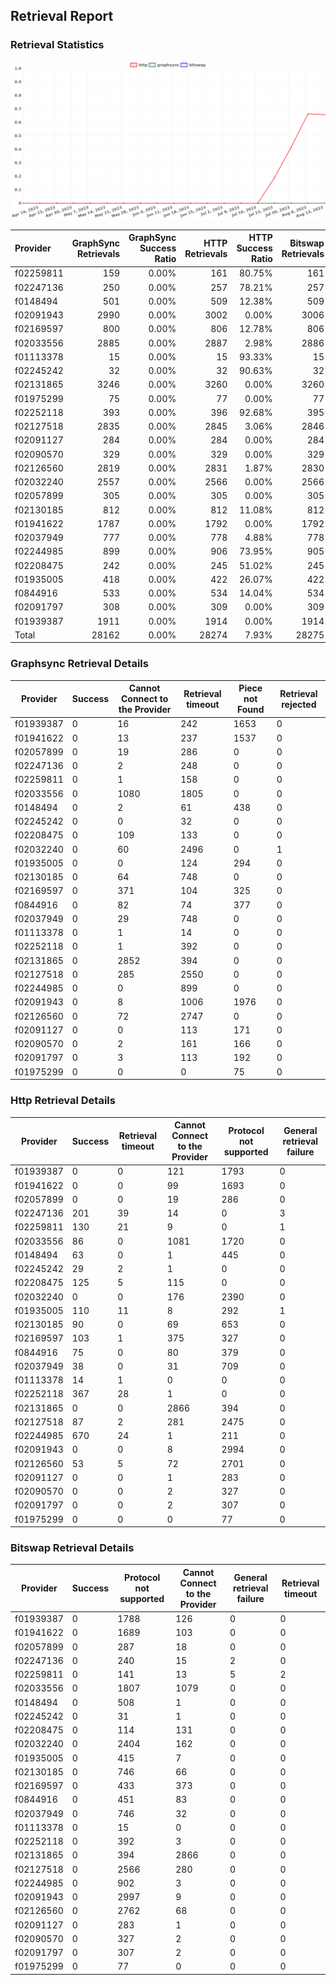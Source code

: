 ## Retrieval Report
### Retrieval Statistics
<img src="https://raw.githubusercontent.com/data-preservation-programs/filplus-checker-assets/main/filecoin-project/filecoin-plus-large-datasets/issues/1860/1692088234944.png"/>

| Provider  | GraphSync Retrievals | GraphSync Success Ratio | HTTP Retrievals | HTTP Success Ratio | Bitswap Retrievals | Bitswap Success Ratio |
| :-------- | -------------------: | ----------------------: | --------------: | -----------------: | -----------------: | --------------------: |
| f02259811 |                  159 |                   0.00% |             161 |             80.75% |                161 |                 0.00% |
| f02247136 |                  250 |                   0.00% |             257 |             78.21% |                257 |                 0.00% |
| f0148494  |                  501 |                   0.00% |             509 |             12.38% |                509 |                 0.00% |
| f02091943 |                 2990 |                   0.00% |            3002 |              0.00% |               3006 |                 0.00% |
| f02169597 |                  800 |                   0.00% |             806 |             12.78% |                806 |                 0.00% |
| f02033556 |                 2885 |                   0.00% |            2887 |              2.98% |               2886 |                 0.00% |
| f01113378 |                   15 |                   0.00% |              15 |             93.33% |                 15 |                 0.00% |
| f02245242 |                   32 |                   0.00% |              32 |             90.63% |                 32 |                 0.00% |
| f02131865 |                 3246 |                   0.00% |            3260 |              0.00% |               3260 |                 0.00% |
| f01975299 |                   75 |                   0.00% |              77 |              0.00% |                 77 |                 0.00% |
| f02252118 |                  393 |                   0.00% |             396 |             92.68% |                395 |                 0.00% |
| f02127518 |                 2835 |                   0.00% |            2845 |              3.06% |               2846 |                 0.00% |
| f02091127 |                  284 |                   0.00% |             284 |              0.00% |                284 |                 0.00% |
| f02090570 |                  329 |                   0.00% |             329 |              0.00% |                329 |                 0.00% |
| f02126560 |                 2819 |                   0.00% |            2831 |              1.87% |               2830 |                 0.00% |
| f02032240 |                 2557 |                   0.00% |            2566 |              0.00% |               2566 |                 0.00% |
| f02057899 |                  305 |                   0.00% |             305 |              0.00% |                305 |                 0.00% |
| f02130185 |                  812 |                   0.00% |             812 |             11.08% |                812 |                 0.00% |
| f01941622 |                 1787 |                   0.00% |            1792 |              0.00% |               1792 |                 0.00% |
| f02037949 |                  777 |                   0.00% |             778 |              4.88% |                778 |                 0.00% |
| f02244985 |                  899 |                   0.00% |             906 |             73.95% |                905 |                 0.00% |
| f02208475 |                  242 |                   0.00% |             245 |             51.02% |                245 |                 0.00% |
| f01935005 |                  418 |                   0.00% |             422 |             26.07% |                422 |                 0.00% |
| f0844916  |                  533 |                   0.00% |             534 |             14.04% |                534 |                 0.00% |
| f02091797 |                  308 |                   0.00% |             309 |              0.00% |                309 |                 0.00% |
| f01939387 |                 1911 |                   0.00% |            1914 |              0.00% |               1914 |                 0.00% |
| Total     |                28162 |                   0.00% |           28274 |              7.93% |              28275 |                 0.00% |

### Graphsync Retrieval Details
| Provider  | Success | Cannot Connect to the Provider | Retrieval timeout | Piece not Found | Retrieval rejected |
| --------- | ------- | ------------------------------ | ----------------- | --------------- | ------------------ |
| f01939387 | 0       | 16                             | 242               | 1653            | 0                  |
| f01941622 | 0       | 13                             | 237               | 1537            | 0                  |
| f02057899 | 0       | 19                             | 286               | 0               | 0                  |
| f02247136 | 0       | 2                              | 248               | 0               | 0                  |
| f02259811 | 0       | 1                              | 158               | 0               | 0                  |
| f02033556 | 0       | 1080                           | 1805              | 0               | 0                  |
| f0148494  | 0       | 2                              | 61                | 438             | 0                  |
| f02245242 | 0       | 0                              | 32                | 0               | 0                  |
| f02208475 | 0       | 109                            | 133               | 0               | 0                  |
| f02032240 | 0       | 60                             | 2496              | 0               | 1                  |
| f01935005 | 0       | 0                              | 124               | 294             | 0                  |
| f02130185 | 0       | 64                             | 748               | 0               | 0                  |
| f02169597 | 0       | 371                            | 104               | 325             | 0                  |
| f0844916  | 0       | 82                             | 74                | 377             | 0                  |
| f02037949 | 0       | 29                             | 748               | 0               | 0                  |
| f01113378 | 0       | 1                              | 14                | 0               | 0                  |
| f02252118 | 0       | 1                              | 392               | 0               | 0                  |
| f02131865 | 0       | 2852                           | 394               | 0               | 0                  |
| f02127518 | 0       | 285                            | 2550              | 0               | 0                  |
| f02244985 | 0       | 0                              | 899               | 0               | 0                  |
| f02091943 | 0       | 8                              | 1006              | 1976            | 0                  |
| f02126560 | 0       | 72                             | 2747              | 0               | 0                  |
| f02091127 | 0       | 0                              | 113               | 171             | 0                  |
| f02090570 | 0       | 2                              | 161               | 166             | 0                  |
| f02091797 | 0       | 3                              | 113               | 192             | 0                  |
| f01975299 | 0       | 0                              | 0                 | 75              | 0                  |

### Http Retrieval Details
| Provider  | Success | Retrieval timeout | Cannot Connect to the Provider | Protocol not supported | General retrieval failure |
| --------- | ------- | ----------------- | ------------------------------ | ---------------------- | ------------------------- |
| f01939387 | 0       | 0                 | 121                            | 1793                   | 0                         |
| f01941622 | 0       | 0                 | 99                             | 1693                   | 0                         |
| f02057899 | 0       | 0                 | 19                             | 286                    | 0                         |
| f02247136 | 201     | 39                | 14                             | 0                      | 3                         |
| f02259811 | 130     | 21                | 9                              | 0                      | 1                         |
| f02033556 | 86      | 0                 | 1081                           | 1720                   | 0                         |
| f0148494  | 63      | 0                 | 1                              | 445                    | 0                         |
| f02245242 | 29      | 2                 | 1                              | 0                      | 0                         |
| f02208475 | 125     | 5                 | 115                            | 0                      | 0                         |
| f02032240 | 0       | 0                 | 176                            | 2390                   | 0                         |
| f01935005 | 110     | 11                | 8                              | 292                    | 1                         |
| f02130185 | 90      | 0                 | 69                             | 653                    | 0                         |
| f02169597 | 103     | 1                 | 375                            | 327                    | 0                         |
| f0844916  | 75      | 0                 | 80                             | 379                    | 0                         |
| f02037949 | 38      | 0                 | 31                             | 709                    | 0                         |
| f01113378 | 14      | 1                 | 0                              | 0                      | 0                         |
| f02252118 | 367     | 28                | 1                              | 0                      | 0                         |
| f02131865 | 0       | 0                 | 2866                           | 394                    | 0                         |
| f02127518 | 87      | 2                 | 281                            | 2475                   | 0                         |
| f02244985 | 670     | 24                | 1                              | 211                    | 0                         |
| f02091943 | 0       | 0                 | 8                              | 2994                   | 0                         |
| f02126560 | 53      | 5                 | 72                             | 2701                   | 0                         |
| f02091127 | 0       | 0                 | 1                              | 283                    | 0                         |
| f02090570 | 0       | 0                 | 2                              | 327                    | 0                         |
| f02091797 | 0       | 0                 | 2                              | 307                    | 0                         |
| f01975299 | 0       | 0                 | 0                              | 77                     | 0                         |

### Bitswap Retrieval Details
| Provider  | Success | Protocol not supported | Cannot Connect to the Provider | General retrieval failure | Retrieval timeout |
| --------- | ------- | ---------------------- | ------------------------------ | ------------------------- | ----------------- |
| f01939387 | 0       | 1788                   | 126                            | 0                         | 0                 |
| f01941622 | 0       | 1689                   | 103                            | 0                         | 0                 |
| f02057899 | 0       | 287                    | 18                             | 0                         | 0                 |
| f02247136 | 0       | 240                    | 15                             | 2                         | 0                 |
| f02259811 | 0       | 141                    | 13                             | 5                         | 2                 |
| f02033556 | 0       | 1807                   | 1079                           | 0                         | 0                 |
| f0148494  | 0       | 508                    | 1                              | 0                         | 0                 |
| f02245242 | 0       | 31                     | 1                              | 0                         | 0                 |
| f02208475 | 0       | 114                    | 131                            | 0                         | 0                 |
| f02032240 | 0       | 2404                   | 162                            | 0                         | 0                 |
| f01935005 | 0       | 415                    | 7                              | 0                         | 0                 |
| f02130185 | 0       | 746                    | 66                             | 0                         | 0                 |
| f02169597 | 0       | 433                    | 373                            | 0                         | 0                 |
| f0844916  | 0       | 451                    | 83                             | 0                         | 0                 |
| f02037949 | 0       | 746                    | 32                             | 0                         | 0                 |
| f01113378 | 0       | 15                     | 0                              | 0                         | 0                 |
| f02252118 | 0       | 392                    | 3                              | 0                         | 0                 |
| f02131865 | 0       | 394                    | 2866                           | 0                         | 0                 |
| f02127518 | 0       | 2566                   | 280                            | 0                         | 0                 |
| f02244985 | 0       | 902                    | 3                              | 0                         | 0                 |
| f02091943 | 0       | 2997                   | 9                              | 0                         | 0                 |
| f02126560 | 0       | 2762                   | 68                             | 0                         | 0                 |
| f02091127 | 0       | 283                    | 1                              | 0                         | 0                 |
| f02090570 | 0       | 327                    | 2                              | 0                         | 0                 |
| f02091797 | 0       | 307                    | 2                              | 0                         | 0                 |
| f01975299 | 0       | 77                     | 0                              | 0                         | 0                 |
